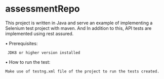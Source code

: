 # assessmentRepo

This project is written in Java and serve an example of implementing a Selenium test project with maven. And In addition to this, API tests are implemented using rest assured.

• Prerequisites:

     JDK8 or higher version installed
     
• How to run the test:

    Make use of testng.xml file of the project to run the tests created.

